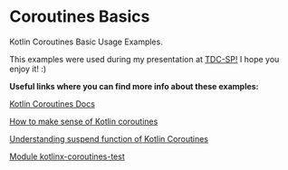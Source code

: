 # Coroutines Basics
Kotlin Coroutines Basic Usage Examples.

This examples were used during my presentation at [TDC-SP!](http://www.thedevelopersconference.com.br/tdc/2019/saopaulo/trilha-kotlin)
I hope you enjoy it! :)

**Useful links where you can find more info about these examples:**

[Kotlin Coroutines Docs](https://kotlinlang.org/docs/reference/coroutines)

[How to make sense of Kotlin coroutines](https://proandroiddev.com/how-to-make-sense-of-kotlin-coroutines-b666c7151b93)

[Understanding suspend function of Kotlin Coroutines](https://medium.com/@elye.project/understanding-suspend-function-of-coroutines-de26b070c5ed)

[Module kotlinx-coroutines-test](https://github.com/Kotlin/kotlinx.coroutines/tree/master/kotlinx-coroutines-test)
